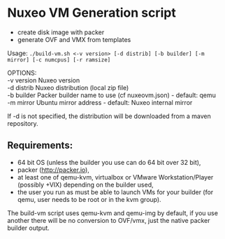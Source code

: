 # Nuxeo VM Generation script

- create disk image with packer
- generate OVF and VMX from templates

Usage: `./build-vm.sh <-v version> [-d distrib] [-b builder] [-m mirror] [-c numcpus] [-r ramsize]`

OPTIONS:  
  -v version  Nuxeo version  
  -d distrib  Nuxeo distribution (local zip file)  
  -b builder  Packer builder name to use (cf nuxeovm.json) - default: qemu  
  -m mirror   Ubuntu mirror address - default: Nuxeo internal mirror  


If -d is not specified, the distribution will be downloaded from a maven repository.


## Requirements:
- 64 bit OS (unless the builder you use can do 64 bit over 32 bit),  
- packer (http://packer.io),  
- at least one of qemu-kvm, virtualbox or VMware Workstation/Player (possibly +VIX) depending on the builder used,  
- the user you run as must be able to launch VMs for your builder (for qemu, user needs to be root or in the kvm group).  

The build-vm script uses qemu-kvm and qemu-img by default, if you use another there will be no conversion to OVF/vmx, just the native packer builder output.


